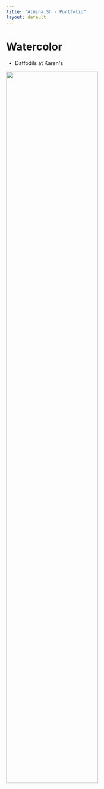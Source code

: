 ```yaml
---
title: "Albina Sh - Portfolio"
layout: default
---
```


# Watercolor

- Daffodils at Karen's

<img src="{{site.url}}/img/narcissus flower notebook1.png" width="70%%">
